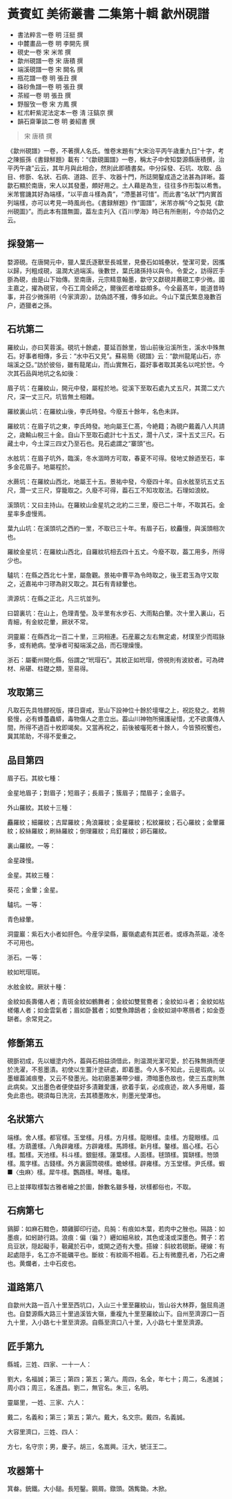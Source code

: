 # 黃賓虹 美術叢書 二集第十輯 歙州硯譜

- 書法粹言一卷 明 汪挺 撰
- 中麓畫品一卷 明 李開先 撰
- 硯史一卷 宋 米芾 撰
- 歙州硯譜一卷 宋 唐積 撰
- 端溪硯譜一卷 宋 闕名 撰
- 甁花譜一卷 明 張丑 撰
- 硃砂魚譜一卷 明 張丑 撰
- 茶經一卷 明 張丑 撰
- 野服攷一卷 宋 方鳳 撰
- 紅朮軒紫泥法定本一卷 淸 汪鎬京 撰
- 韻石齋筆談二卷 明 姜紹書 撰

> 宋 唐積 撰

《歙州硯譜》一卷，不著撰人名氏。惟卷末題有“大宋治平丙午歳重九日”十字，考之陳振孫《書録觧題》載有：“《歙硯圗譜》一卷，稱太子中舍知婺源縣唐積撰，治平丙午歳”云云，其年月與此相合，然則此即積書矣。中分採發、石坑、攻取、品目、修斵、名狀、石病、道路、匠手、攻器十門，所誌開鑿成造之法甚為詳晰。葢歙石顯於南唐，宋人以其發墨，頗好用之。土人藉是為生，往往多作形製以希售。米芾嘗譏其好為端樣，“以平直斗樣為貴”，“滯墨甚可惜”。而此書“名狀”門内實首列端樣，亦可以考見一時風尚也。《書録觧題》作“圖譜”，米芾亦稱“今之製見《歙州硯圖》”。而此本有譜無圖，葢左圭刋入《百川學海》時已有所刪削，今亦姑仍之云。

## 採發第一

婺源硯。在唐開元中，獵人葉氏逐獸至長城里，見疊石如城壘狀，瑩潔可愛，因攜以歸，刋粗成硯，温潤大過端溪。後數世，葉氏諸孫持以與令。令愛之，訪得匠手斵為硯，由是山下始傳。至南唐，元宗精意翰墨，歙守又獻硯并薦硯工李少微。國主嘉之，擢為硯官，今石工周全師之，爾後匠者增益頗多。今全最髙年，能道昔時事，并召少微孫明（今家濟源）。訪偽誥不獲，傳多如此。今山下葉氏繁息幾數百户，迺獵者之孫。

## 石坑第二 

羅紋山，亦曰芙蓉溪。硯坑十餘處，蔓延百餘里，皆山前後沿溪所生，溪水中殊無石。好事者相傳，多云：“水中石又見”。蘇易簡《硯譜》云：“歙州龍尾山石，亦端溪之亞。”訪於彼俗，雖有龍尾山，而山實無石，葢好事者取其美名以咤於世。今次其石品與地坑之名如後：

眉子坑：在羅紋山，開元中發，屬程於地。從溪下至取石處九丈五尺，其濶二丈六尺，深一丈三尺。坑皆無土相雜。 

羅紋裏山坑：在羅紋山後，李氏時發。今廢五十餘年，名色未詳。 

羅紋坑：在眉子坑之東，李氏時發。地向屬王仁髙，今絶籍；為硯户戴義八人共請之，歳輸山稅三十金。自山下至取石處計七十五丈，濶十八丈，深十五丈三尺。石藏土中，今土深三四丈乃至石也。見石處謂之“寨頭”也。

水舷坑：在眉子坑外，臨溪，冬水涸時方可取，春夏不可得。發地丈餘迺至石，率多金花眉子。地屬程於。 

水蕨坑：在羅紋山西北，地屬王十五。景祐中發，今廢四十年。自水舷至坑五丈五尺，濶一丈三尺，穿籠取之。久廢不可得，葢石工不知攻取法。石理如浪紋。 

溪頭坑：又曰主持山。在羅紋山金星坑之北約二三里，廢已二十年，不取其石。金星率多虛慢焉。 

葉九山坑：在溪頭坑之西約一里，不取已三十年。有眉子石，紋麤慢，與溪頭相次也。 

羅紋金星坑：在羅紋山西北，自羅紋坑相去四十五丈。今廢不取，葢工用多，所得少也。 

驢坑：在縣之西北七十里，屬詹觀。景祐中曹平為令時取之，後王君玉為守又取之，近嘉祐中刁璆為尉又取之。其石有青緑暈也。 

濟源坑：在縣之正北，凡三坑並列。

曰碧裏坑：在山上，色理青瑩。及半里有水步石、大雨點白暈。次十里入裏山，石青細，有金紋花暈，厥狀不常。 

洞靈巖：在縣西北一百二十里，三洞相連。石産巖之左右無定處，材璞至少而瑕脉多，或有絶病。瑩凈者可擬端溪之品，而石理燥慢。 

浙石：屬衢州開化縣，俗謂之“玳瑁石”。其紋正如玳瑁，傍視則有波紋者。可為碑材、帛碪、柱礎之類，至易得。 

## 攻取第三 

凡取石先具牲醪祝版，擇日齋戒，至山下設神位十餘於壇墠之上，祝訖發之。若稍褻慢，必有蜂蠆蟲蟒，毒物傷人之患立出。葢山川神物所擁護祕惜，尤不欲廣傳人間，所得不過百十枚即竭矣。又當再祝之，前後被囓死者十餘人，今皆預祝饗也，冀其隂助，不得不愛重之。 

## 品目第四 

眉子石。其紋七種： 

金星地眉子；對眉子；短眉子；長眉子；簇眉子；闊眉子；金眉子。 

外山羅紋。其紋十三種： 

麤羅紋；細羅紋；古犀羅紋；角浪羅紋；金星羅紋；松紋羅紋；石心羅紋；金暈羅紋；絞絲羅紋；刷絲羅紋；倒理羅紋；烏釘羅紋；卵石羅紋。 

裏山羅紋。一等： 

金星疎慢。 

金星。其紋三種： 

葵花；金暈；金星。

驢坑。一等： 

青色緑暈。 

洞靈巖：紫石大小者如肝色。今産孚梁縣，巖嶺處處有其匠者。或琢為茶甌，凌冬不可用也。

浙石。一等：

紋如玳瑁斑。 

水舷金紋。厥狀十種： 

金紋如長壽僊人者；青斑金紋如鶴舞者；金紋如雙鴛鴦者；金紋如斗者；金紋如枯槎僊人者；如金雲氣者；眉如卧蠶者；如雙魚蹲鴟者；金紋如湖中寒鴈者；如金壺缾者。余常見之。

## 修斵第五 

硯斵初成，先以蠟塗内外，葢與石相益須借此，則温潤光潔可愛，於石殊無損而便於洗濯，不惹墨漬。初使以生薑汁塗研處，即着墨。今人多不知此，云是瑕病。以墨蠟葢滅痕璺，又云不發墨光。始初磨墨兼帶少蠟，滯暗墨色故也，使三五度則無此病矣。又出墨色者便使益好多漬難愛護，欲着手氣，必成痕迹，故人多用蠟，葢免此患也。硯須每日洗浣，去其積墨敗水，則墨光瑩澤也。

## 名狀第六 

端様。舍人樣。都官樣。玉堂樣。月樣。方月樣。龍眼樣。圭樣。方龍眼樣。瓜樣。方葫蘆樣。八角辟雍樣。方辟雍樣。馬蹄樣。新月樣。鏊様。眉心樣。石心樣。瓢樣。天池樣。科斗樣。銀鋌樣。蓮葉樣。人面樣。毬頭樣。寳缾樣。笏頭樣。風字樣。古錢樣。外方裏圓筒硯樣。蟾蜍樣。辟雍樣。方玉堂樣。尹氏樣。蝦■〈虫麻〉樣。犀牛樣。鸚鵡樣。琴樣。龜樣。 

已上並擇取樣製古雅者繪之於圗，餘數名雖多種，狀樣都俗也，不取。 

## 石病第七 

鷄脚：如麻石黯色，類雞脚印行迹。烏肫：有痕如木葉，若肉中之脞也。隔路：如墨痕，如蚓跡行路。浪痕：偏（徧？）纒如細帛紋，其色或淺或深墨色。贅子：若烏豆狀，隠起礙手，靸藏於石中，或開之迺有大璺。搭線：斜紋若硯斷。硬線：有起處隠手，名工亦不能礪平也。斷紋：有紋兩不相着。石上有微塵孔者，乃石之膚也。黄爛者，土中石皮也。 

## 道路第八 

自歙州大路一百八十里至西坑口，入山三十里至羅紋山，皆山谷大林莽，盤屈鳥道也。自婺源縣大路三十里過溪皆大嶺，重複九十里至羅紋山下。自州至濟源口一百九十里，入小路七十里至濟源。自縣至濟口八十里，入小路七十里至濟源。 

## 匠手第九 

縣城，三姓、四家、一十一人： 

劉大，名福誠；第三；第四；第五；第六。周四，名全，年七十；周二，名進誠；周小四；周三，名進昌。劉二，無官名。朱三，名明。

靈屬里，一姓、三家、六人： 

戴二，名義和；第三；第五；第六。戴大，名文宗。戴四，名義誠。 

大容里濟口，三姓、四人： 

方七，名守宗；男，慶子。胡三，名嵩興。汪大，號汪王二。

## 攻器第十 

箕畚。銃鐵。大小鎚。長短鑿。鋼屑。鐓頭。鵶觜鋤。木掀。
